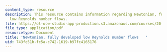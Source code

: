 ```yaml
---
content_type: resource
description: This resource contains information regarding Newtonian, fully developed
  low Reynolds number flows.
file: https://ol-ocw-studio-app-production.s3.amazonaws.com/courses/20-430j-fields-forces-and-flows-in-biological-systems-fall-2015/743fc51bfc5ac7421619b97fc4165176_MIT20_430JF15_Lecture18.pdf
file_type: application/pdf
resourcetype: Document
title: 'Newtonian, fully developed low Reynolds number flows   '
uid: 743fc51b-fc5a-c742-1619-b97fc4165176
---
```


